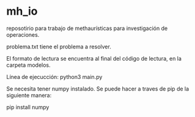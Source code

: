 # mh_io
reposotirio para trabajo de methaurísticas para investigación de operaciones.


problema.txt tiene el problema a resolver. 


El formato de lectura se encuentra al final del código de lectura, en la carpeta modelos.

Línea de ejecucción: python3 main.py


Se necesita tener numpy instalado. Se puede hacer a traves de pip de la siguiente manera:


pip install numpy
